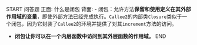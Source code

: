 START
问答题
正面: 什么是闭包
背面: - 闭包：允许方法**保留和使用定义在其外部作用域的变量**，即使外部方法已经完成执行。`Callee2`的内部类`Closure`类似于一个闭包，因为它封装了`Callee2`的环境并提供了对其`increment`方法的访问。
  - **闭包让你可以在一个内层函数中访问到其外层函数的作用域。**
END